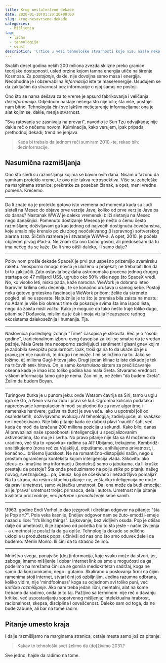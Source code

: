 ```yaml
---
title: Krug nes(a)vršene dekade
date: 2020-01-10T01:20:20+00:00
slug: krug-nesavrsene-dekade
categories:
  - Mišljenja
tag:
  - lično
  - tehnologija
  - svest
description: 'Crtice u vezi tehnološke stvarnosti koje nisu našle neko bolje mesto da budu zabeležene.'
---
```


Svakih deset godina nekih 200 miliona zvezda sklizne preko granice teorijske dostupnosti, usled brzine kojom tamna energija utiče na širenje Kosmosa. Za _postojanje_, dakle, nije dovoljna samo masa i energija. Neophodna je i obzervabilna _informacija_ iste te mase/energije. Usuđujem se da zaključim da stvarnost bez informacije o njoj samoj ne postoji.

Ono što se nama dešava za to vreme je apsurd fabrikovanja i veličanja _dezinformacija_. Odjednom nastaje nečega što nije bilo; šta više, postaje nam bitno. Tehnologija čini sve lakšim mešetarenje informacijama: ona je alat kojim se, dakle, menja stvarnost.

"Sva ratovanja se zasnivaju na prevari", navodio je Sun Tzu odvajkada; nije dakle reč o nečemu novom. Kulminacija, kako verujem, ipak pripada prethodnoj dekadi; trend ne jenjava.

> Kada bi trebalo da jednom reči sumiram 2010.-te, rekao bih: dezinformacije.

## Nasumična razmišljanja

Ono što sledi su razmišljanja kojima se bavim ovih dana. Nisam u fazonu da sumiram proteklo vreme, te ovo nije takva retrospektiva. Više su zabeleške na marginama stranice; prekratke za poseban članak, a opet, meni vredne pomena. Krećemo.

---

Da li znate da je proteklo gotovo isto vremena od momenta kada su ljudi sleteli na Mesec do objave prve verzije Jave, koliko od prve verzije Jave pa do danas? Nastanak WWW je daleko vremenski bliži sletanju na Mesec nego današnjici. Pomenuto dostizanje Meseca je nešto o čemu često razmišljam; doživljavam ga kao jednog od najvećih dostignuća čovečanstva, koje umalo nije krenulo po zlu zbog neočekivanog (i ispravnog) softverskog alarma `1202`. Sličnih razmera je i stvaranje WWW-a. A opet, 2010. je počela objavom prvog iPad-a. Ne znam šta ovo tačno govori, ali predosećam da tu ima nečeg da se kaže. Da li smo otišli daleko, ili samo dalje?

---

Polovinom prošle dekade SpaceX je prvi put uspešno prizemljio svemirsku raketu. Neosporno mnogo novca je uloženo u projekat; ne treba biti Ilon da bi to zaključili. Zato ostavlja bez daha astronomska procena jednog drugog startapa od 47 milijardi US$, ugrubo oko 50% više nego što SpaceX vredi. No, ko visoko leti, nisko pada, kaže narodna. WeWork je dobrano leteo Ikarovim krilima celu deceniju, te se konačno urušava u samog sebe. Postoji neka gotovo groteskna fascinacija WeWork pričom; želite da skrenete pogled, ali ne uspevate. Najtužnije je to što je premisa bila zaista na mestu; no Adam je više bio okrenut time da pokazuje svima šta ima ispod lista, nego da zaista misli _veliko_. Kako je moguće da tako nešto traje toliko dugo, pitam se? Dođavola, mislim da je čak i moja vizija Heapspace radnog ekosistema dalekosežnija i humanija. Tja.

---

Naslovnica poslednjeg izdanja "Time" časopisa je slikovita. Reč je o "osobi godine", tradicionalnom izboru ovog časopisa za koji se smatra da je vredan pažnje. Mala Greta ima neosporno zadivljujući sentiment i glasni gnev kojim je zadobila sveopštu popularnost. Ipak, troši ga na to da ukaže da je u pravu; jer nije naučnik, te drugo i ne može. I mi se ložimo na to. Jako se ložimo. `85` miliona Gugl-hitova jako. Drugi jedan klinac iz iste dekade je tek na tričavih `600k` hitova. On je samo _konstruisao_ sistem za prečišćavanje okeana kada je imao isto toliko godina kao mala Greta. Stvaramo vrednost viškom informacija tamo gde je nema. Žao mi je, ne želim "da budem Greta". Želim da budem Boyan.

---

Turingova žurka je u punom jeku: ovde Watsom čavrlja sa Siri, tamo u uglu igra se Go, a Neon visi na zidu i pravi se kul. Ogromna količina podataka i napredovanje komputacionih moći su plodno tlo za nove algoritme i namenske hardvere; gužva na žurci je sve veća. Iako u upotrebi još od osamdesetih, doživljavamo evoluciju AI tehnologija; zadivljujuće, ali svakako ne i neočekivano. Nije bilo pitanje kada će duboki plavi 'naučiti' šah, već kada će moći da izračuna 200 miliona pozicija u sekundi. Kako bilo, danas AI prevazilazi naše sposobnosti (inteligenciju) u specijalizovanim aktivnostima, što mu je i svrha. No pravo pitanje nije šta sa AI možemo da uradimo, već šta to \<psovka> radimo sa AI? Ubijamo, trekujemo, Kembridž-analitikujemo (nova reč za Vujakliju), otpuštamo, anihilujemo privatnost, i, konačno... brišemo ljudskost. Ne na romantično-distopijski način, nego u prostom ograničenju konteksta kojom inteligencija vlada. Slikovito: ako (deus-ex-)mašina ima informaciju (kontekst) samo o jabukama, da li kruške prestaju da postoje? Šta onda preduzimamo na polju _etike_ po pitanju našeg novog, sveznajućeg... pa, Deusa, koji se očekivano i nezadržljivo pomalja? Na tu stranu, da rešim aktuelno pitanje: _ne_, veštačka inteligencija ne može da pravi umetnost, samo veštačku umetnost. Da, ona može da budi emocije; ali je 'prava' umetnost trojac primaoca, dela i autora. Umetnost nije pitanje kvaliteta proizvodnje, već _potrebe_ i _pronalaženje_ sebe samih.

---

\1963. godine Endi Vorhol je dao jezgrovit i direktan odgovor na pitanje: "šta je Pop art?". Pola veka kasnije, Endijev odgovor nam se žuto-emodži-smeje nazad u lice: "It’s liking things". Lajkovanje, bez vidljivih osuda. Pop je otišao dalje od umetnosti, ili je zapravo od početka bio to što jeste - način življenja - a umetnost je poslužila da ga opiše. Tehnologija dekade se odlično uklopila u produžetak popa, učinivši od nas ono što smo oduvek želeli da budemo: Merlin Monro. Ili čini da to strasno želimo.

---

Mnoštvo svega, ponajviše (dez)informacija, koje svako može da stvori, jer, zaboga, imamo mišljenje i dobar Internet link pa smo u mogućosti da ga podelimo na mrežama čini da se gomila mediokritetan sadržaj, koga ne samo da konzumiramo, nego i gutamo. Skalirano u poslovanja firmi na čijim ramenima stoji Internet, stvari čini još ozbiljnijim. Jedina razumna odbrana, koliko vidim, nije 'mindfoolness' koga su odjednom svi toliko puni, već _kritičko razmišljanje_. Ako nam treba jedan lični, mentalni, alat na kome trebamo da radimo, onda je to taj. Pažljivo sa terminom: nije reč o davanju kritike, već uspostavljanju sopstvenog mišljenja; intelektualna hrabrost, racionalnost, skepsa, disciplina i osvešćenost. Daleko sam od toga, da ne bude zabune, ali bar na tome radim.

## Pitanje umesto kraja

I dalje razmišljamo na marginama stranica; ostaje mesta samo još za pitanje:

> Kakav to tehnološki svet želimo da (do)živimo 2031.?

Sve jedno, hajde da radimo na tome.
